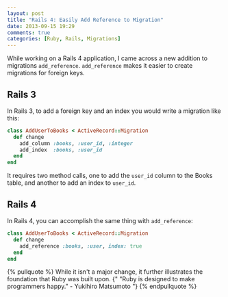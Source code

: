 ```yaml
---
layout: post
title: "Rails 4: Easily Add Reference to Migration"
date: 2013-09-15 19:29
comments: true
categories: [Ruby, Rails, Migrations]
---
```

While working on a Rails 4 application, I came across a new addition to migrations `add_reference`. `add_reference` makes it easier to create migrations for foreign keys.

## Rails 3

In Rails 3, to add a foreign key and an index you would write a migration like this:

```ruby
class AddUserToBooks < ActiveRecord::Migration
  def change
    add_column :books, :user_id, :integer
    add_index  :books, :user_id
  end
end
```

It requires two method calls, one to add the `user_id` column to the Books table, and another to add an index to `user_id`.

## Rails 4

In Rails 4, you can accomplish the same thing with `add_reference`:

```ruby
class AddUserToBooks < ActiveRecord::Migration
  def change
    add_reference :books, :user, index: true
  end
end
```
{% pullquote %}
While it isn't a major change, it further illustrates the foundation that Ruby was built upon. {" "Ruby is designed to make programmers happy." - Yukihiro Matsumoto "}
{% endpullquote %}
